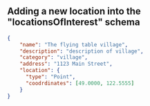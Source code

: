 ## Adding a new location into the "locationsOfInterest" schema 

```JSON
{
    "name": "The flying table village",
    "description": "description of village",
    "category": "village",
    "address": "1123 Main Street",
    "location": {
      "type": "Point",
      "coodrdinates": [49.0000, 122.5555]
    }
}
```